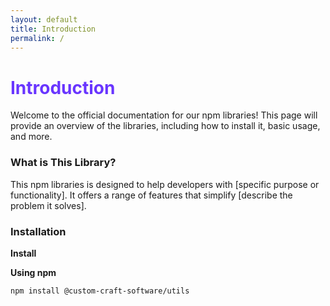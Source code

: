 ```yaml
---
layout: default
title: Introduction
permalink: /
---
```


<div class="section">
  <h1 class="title has-text-centered" style="color:#6935FF">Introduction</h1>

  <div class="content">
    <p>Welcome to the official documentation for our npm libraries! This page will provide an overview of the libraries, including how to install it, basic usage, and more.</p>
  </div>

  <h3 class="title is-3 has-text-centered has-text-info">What is This Library?</h3>

  <div class="content">
    <p>This npm libraries is designed to help developers with [specific purpose or functionality]. It offers a range of features that simplify [describe the problem it solves].</p>
  </div>

  <h3 class="title is-3 has-text-centered has-text-info">Installation</h3>

  <div class="content">
    <p><strong><a>Install</a></strong></p>
    <p><strong>Using npm</strong></p>
    <pre><code>npm install @custom-craft-software/utils</code></pre>
  </div>
</div>
